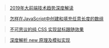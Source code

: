 > [2019年大前端技术趋势深度解读](https://mp.weixin.qq.com/s?__biz=MzUxMzcxMzE5Ng%3D%3D&mid=2247490726&idx=1&sn=7f385d8a714a452719e971f9d149e7e0#rd)

> [怎样在JavaScript中创建和填充任意长度的数组](https://mp.weixin.qq.com/s?__biz=MzI3NzIzMDY0NA==&mid=2247486023&idx=1&sn=f02918a17d76c6f3bf64c669fc402f2f&chksm=eb682f1cdc1fa60a8d02247b3d873b18dd1d5abab886ddaf68a207c814ef3f5b24bbbb9a66d8&mpshare=1&scene=1&srcid=0307pTLxRV5GhBUpiqOMlPXg#rd)

> [不可思议的纯 CSS 实现鼠标跟随效果](https://mp.weixin.qq.com/s?__biz=Mzg5NjAzMjI0NQ==&mid=2247484329&idx=1&sn=b071057ea6f4213295bb27b655153939&chksm=c0060f33f77186250badca49f616288a09dc9e2b59e14d6f05c86ff9c50cc79053d4fe7cad0d&mpshare=1&scene=1&srcid=03070WrSps9jzlP1QcsksPUT#rd)

> [深度解析 new 原理及模拟实现](https://mp.weixin.qq.com/s?__biz=MzAxODE2MjM1MA%3D%3D&mid=2651555993&idx=1&sn=37bb41a7e178083de174bfd51308d369#rd)